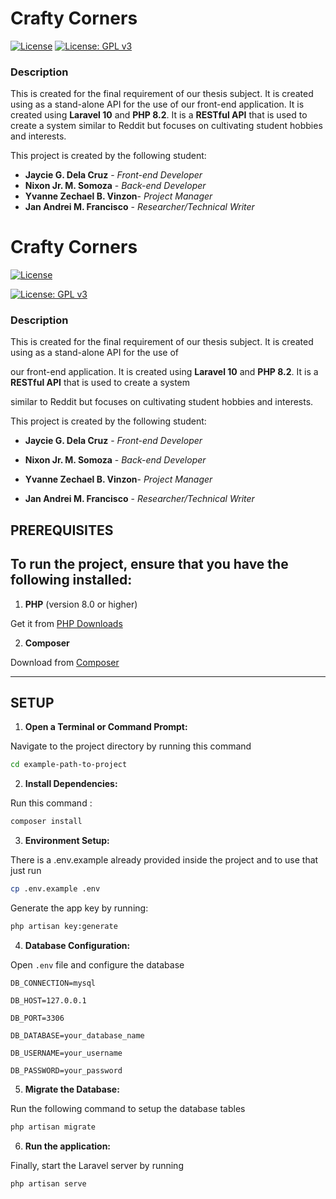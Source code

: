 # Crafty Corners


[![License](https://img.shields.io/badge/License-Apache_2.0-blue.svg)](https://opensource.org/licenses/Apache-2.0)
[![License: GPL v3](https://img.shields.io/badge/License-GPLv3-blue.svg)](https://www.gnu.org/licenses/gpl-3.0)

### Description

This is created for the final requirement of our thesis subject. It is created using as a stand-alone API for the use of
our front-end application. It is created using **Laravel 10** and **PHP 8.2**. It is a **RESTful API** that is used to create a system
similar to Reddit but focuses on cultivating student hobbies and interests. 

This project is created by the following student:
- **Jaycie G. Dela Cruz** - *Front-end Developer*
- **Nixon Jr. M. Somoza** - *Back-end Developer*
- **Yvanne Zechael B. Vinzon**- *Project Manager*
- **Jan Andrei M. Francisco** - *Researcher/Technical Writer*





# Crafty Corners

  
  

[![License](https://img.shields.io/badge/License-Apache_2.0-blue.svg)](https://opensource.org/licenses/Apache-2.0)

[![License: GPL v3](https://img.shields.io/badge/License-GPLv3-blue.svg)](https://www.gnu.org/licenses/gpl-3.0)

  

### Description

  

This is created for the final requirement of our thesis subject. It is created using as a stand-alone API for the use of

our front-end application. It is created using **Laravel 10** and **PHP 8.2**. It is a **RESTful API** that is used to create a system

similar to Reddit but focuses on cultivating student hobbies and interests.

  

This project is created by the following student:

-  **Jaycie G. Dela Cruz** - *Front-end Developer*

-  **Nixon Jr. M. Somoza** - *Back-end Developer*

-  **Yvanne Zechael B. Vinzon**- *Project Manager*

-  **Jan Andrei M. Francisco** - *Researcher/Technical Writer*

  
  
  
  

## PREREQUISITES

  

## To run the project, ensure that you have the following installed:

1.  **PHP** (version 8.0 or higher)

Get it from [PHP Downloads](https://www.php.net/downloads)

  

2.  **Composer**

Download from [Composer](https://getcomposer.org/download/)


---


## SETUP


1.  **Open a Terminal or Command Prompt:**

Navigate to the project directory by running this command

```bash
cd example-path-to-project
```

2.  **Install Dependencies:**

Run this command :
```bash
composer install
```

3.  **Environment Setup:**

There is a .env.example already provided inside the project and to use that just run 
```bash
cp .env.example .env
```

Generate the app key by running:
```bash
php artisan key:generate
```


4.  **Database Configuration:**

Open ``.env`` file and configure the database


```
DB_CONNECTION=mysql

DB_HOST=127.0.0.1

DB_PORT=3306

DB_DATABASE=your_database_name

DB_USERNAME=your_username

DB_PASSWORD=your_password
```


5.  **Migrate the Database:**

Run the following command to setup the database tables
```bash
php artisan migrate
```


6.  **Run the application:**

Finally, start the Laravel server by running
```bash
php artisan serve
```

